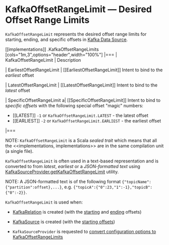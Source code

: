 # KafkaOffsetRangeLimit &mdash; Desired Offset Range Limits

`KafkaOffsetRangeLimit` represents the desired offset range limits for starting, ending, and specific offsets in [Kafka Data Source](index.md).

[[implementations]]
.KafkaOffsetRangeLimits
[cols="1m,3",options="header",width="100%"]
|===
| KafkaOffsetRangeLimit
| Description

| EarliestOffsetRangeLimit
| [[EarliestOffsetRangeLimit]] Intent to bind to the *earliest* offset

| LatestOffsetRangeLimit
| [[LatestOffsetRangeLimit]] Intent to bind to the *latest* offset

| SpecificOffsetRangeLimit
a| [[SpecificOffsetRangeLimit]] Intent to bind to *specific offsets* with the following special offset "magic" numbers:

* [[LATEST]] `-1` or `KafkaOffsetRangeLimit.LATEST` - the latest offset
* [[EARLIEST]] `-2` or `KafkaOffsetRangeLimit.EARLIEST` - the earliest offset

|===

NOTE: `KafkaOffsetRangeLimit` is a Scala *sealed trait* which means that all the <<implementations, implementations>> are in the same compilation unit (a single file).

`KafkaOffsetRangeLimit` is often used in a text-based representation and is converted to from *latest*, *earliest* or a *JSON-formatted text* using [KafkaSourceProvider.getKafkaOffsetRangeLimit](KafkaSourceProvider.md#getKafkaOffsetRangeLimit) utility.

NOTE: A JSON-formatted text is of the following format `{"topicName":{"partition":offset},...}`, e.g. `{"topicA":{"0":23,"1":-1},"topicB":{"0":-2}}`.

`KafkaOffsetRangeLimit` is used when:

* [KafkaRelation](KafkaRelation.md) is created (with the [starting](KafkaRelation.md#startingOffsets) and [ending](KafkaRelation.md#endingOffsets) offsets)

* [KafkaSource](KafkaSource.md) is created (with the [starting offsets](KafkaRelation.md#startingOffsets))

* `KafkaSourceProvider` is requested to [convert configuration options to KafkaOffsetRangeLimits](KafkaSourceProvider.md#getKafkaOffsetRangeLimit)
